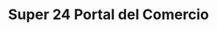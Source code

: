---
title: "Super 24 Portal del Comercio"
url: /antigua-guatemala/super-24-portal-del-comercio-5a-avenida-norte/
shop: comodidad
---